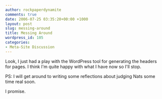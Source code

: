 ```yaml
---
author: rockpaperdynamite
comments: true
date: 2006-07-25 03:35:20+00:00 +1000
layout: post
slug: messing-around
title: Messing Around
wordpress_id: 105
categories:
- Meta-Site Discussion
---
```


Look, I just had a play with the WordPress tool for generating the headers for pages. I think I'm quite happy with what I have now so I'll stop.

PS: I will get around to writing some reflections about judging Nats some time real soon.

I promise.
